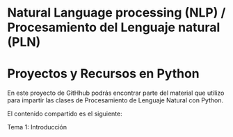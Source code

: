 # Natural Language processing (NLP) / Procesamiento del Lenguaje natural (PLN)
# Proyectos y Recursos en Python
En este proyecto de GitHhub podrás encontrar parte del material que utilizo para impartir las clases de Procesamiento de Lenguaje Natural con Python.

El contenido compartido es el siguiente:

Tema 1: Introducción
